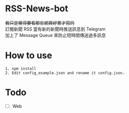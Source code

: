 # RSS-News-bot
~~我只是覺得要看那些網頁好累才寫的~~  
訂閱新聞 RSS 當有新的新聞時推送訊息到 Telegram  
加上了 Message Queue 來防止短時間傳送過多訊息

# How to use
```
1. npm install
2. Edit config_example.json and rename it config.json. 
```

# Todo
- [ ] Web
